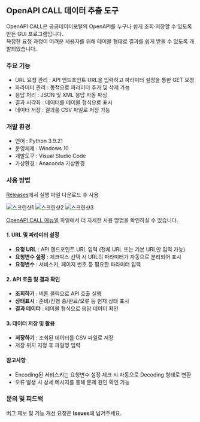 ## OpenAPI CALL 데이터 추출 도구

OpenAPI CALL은 공공데이터포털의 OpenAPI를 누구나 쉽게 조회·저장할 수 있도록 만든 GUI 프로그램입니다.  
복잡한 요청 과정이 어려운 사용자를 위해 테이블 형태로 결과를 쉽게 받을 수 있도록 개발되었습니다.

### 주요 기능

- URL 요청 관리 : API 엔드포인트 URL을 입력하고 파라미터 설정을 통한 GET 요청
- 파라미터 관리 : 동적으로 파라미터 추가 및 삭제 가능
- 응답 처리 : JSON 및 XML 응답 자동 파싱
- 결과 시각화 : 데이터를 테이블 형식으로 표시
- 데이터 저장 : 결과를 CSV 파일로 저장 가능

### 개발 환경

- 언어 : Python 3.9.21
- 운영체제 : Windows 10
- 개발도구 : Visual Studio Code
- 가상환경 : Anaconda 가상환경


### 사용 방법
[Releases](https://github.com/sparky1543/openapi-call/releases)에서 실행 파일 다운로드 후 사용

![스크린샷1](https://github.com/user-attachments/assets/e74bdf81-97f1-4ed9-a488-6df4cd318265)
![스크린샷2](https://github.com/user-attachments/assets/1bdaa1aa-7cf7-4c2e-a2f4-fa12b7b53162)
![스크린샷3](https://github.com/user-attachments/assets/86096426-4527-436b-852e-d058de10720e)

[OpenAPI CALL 매뉴얼](https://github.com/sparky1543/openapi-call/blob/main/OpenAPI%20CALL%20%EB%A7%A4%EB%89%B4%EC%96%BC.pdf) 파일에서 더 자세한 사용 방법을 확인하실 수 있습니다.

#### 1. URL 및 파라미터 설정

- **요청 URL** : API 엔드포인트 URL 입력 (전체 URL 또는 기본 URL만 입력 가능)
- **요청변수 설정** : 체크박스 선택 시 URL의 파라미터가 자동으로 분리되어 표시
- **요청변수** : 서비스키, 페이지 번호 등 필요한 파라미터 입력  

#### 2. API 호출 및 결과 확인

- **조회하기** : 버튼 클릭으로 API 호출 실행
- **상태표시** : 준비/진행 중/완료/오류 등 현재 상태 표시
- **결과 데이터** : 테이블 형식으로 응답 데이터 확인

#### 3. 데이터 저장 및 활용

- **저장하기** : 조회된 데이터를 CSV 파일로 저장
- 저장 위치 지정 후 파일명 입력

#### 참고사항

- Encoding된 서비스키는 요청변수 설정 체크 시 자동으로 Decoding 형태로 변환
- 오류 발생 시 상세 메시지를 통해 문제 원인 확인 가능

### 문의 및 피드백

버그 제보 및 기능 개선 요청은 **Issues**에 남겨주세요.
